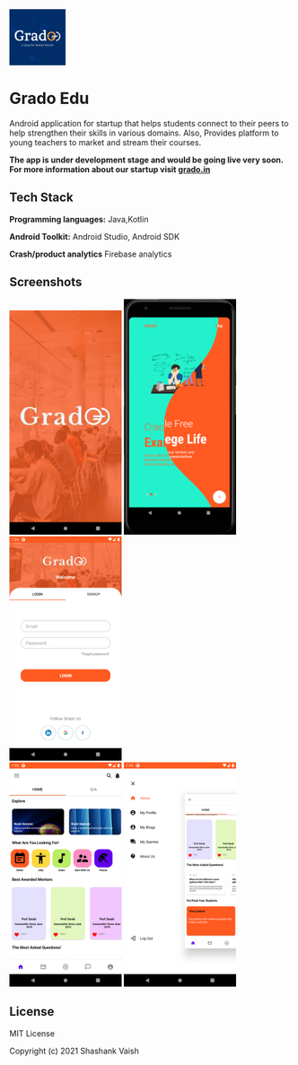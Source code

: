 <img src="Ss/splah.png" width="100px">

# Grado Edu

Android application for startup that helps students connect to their
peers to help strengthen their skills in various domains. Also, Provides platform to young teachers to market and  stream their courses.

**The app is under development stage and would be going live very soon.<br>
For more information about our startup visit [grado.in](https://grado.in/)**


## Tech Stack

**Programming languages:** Java,Kotlin

**Android Toolkit:** Android Studio, Android SDK

**Crash/product analytics** Firebase analytics

  
## Screenshots
<img src="Ss/image01.png" width="200px"> <img src="Ss/image02.png" width="200px"> <img src="Ss/image03.png" width="200px">   
<img src="Ss/image04.png" width="200px"> <img src="Ss/image05.png" width="200px">   


## License

MIT License

Copyright (c) 2021 Shashank Vaish

  
